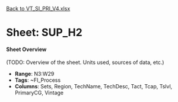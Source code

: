 [Back to VT_SI_PRI_V4.xlsx](README.md)

# Sheet: SUP_H2

#### Sheet Overview

(TODO: Overview of the sheet. Units used, sources of data, etc.)

- **Range**: N3:W29
- **Tags**: ~FI_Process
- **Columns**: Sets, Region, TechName, TechDesc, Tact, Tcap, Tslvl, PrimaryCG, Vintage

